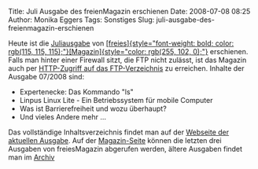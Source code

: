 Title: Juli Ausgabe des freienMagazin erschienen
Date: 2008-07-08 08:25
Author: Monika Eggers
Tags: Sonstiges
Slug: juli-ausgabe-des-freienmagazin-erschienen

Heute ist die
[Juliausgabe](ftp://ftp.freiesmagazin.de/2008/freiesMagazin-2008-07.pdf)
von
[[freies]{style="font-weight: bold; color: rgb(115, 115, 115);"}[Magazin]{style="color: rgb(255, 102, 0);"}](http://www.freiesmagazin.de/magazin)
erschienen. Falls man hinter einer Firewall sitzt, die FTP nicht
zulässt, ist das Magazin auch per [HTTP-Zugriff auf das
FTP-Verzeichnis](http://www.freiesmagazin.de/ftp/2008/freiesMagazin-2008-07.pdf)
zu erreichen. Inhalte der Ausgabe 07/2008 sind:


-   Expertenecke: Das Kommando "ls"
-   Linpus Linux Lite - Ein Betriebssystem für mobile Computer
-   Was ist Barrierefreiheit und wozu überhaupt?
-   Und vieles Andere mehr ...
    
    


Das vollständige Inhaltsverzeichnis findet man auf der [Webseite der
aktuellen Ausgabe](http://www.freiesmagazin.de/freiesMagazin-2008-07).
Auf der [Magazin-Seite](http://www.freiesmagazin.de/magazin) können die
letzten drei Ausgaben von freiesMagazin abgerufen werden, ältere
Ausgaben findet man im [Archiv](http://www.freiesmagazin.de/archiv)


<!--break--><!--break-->
